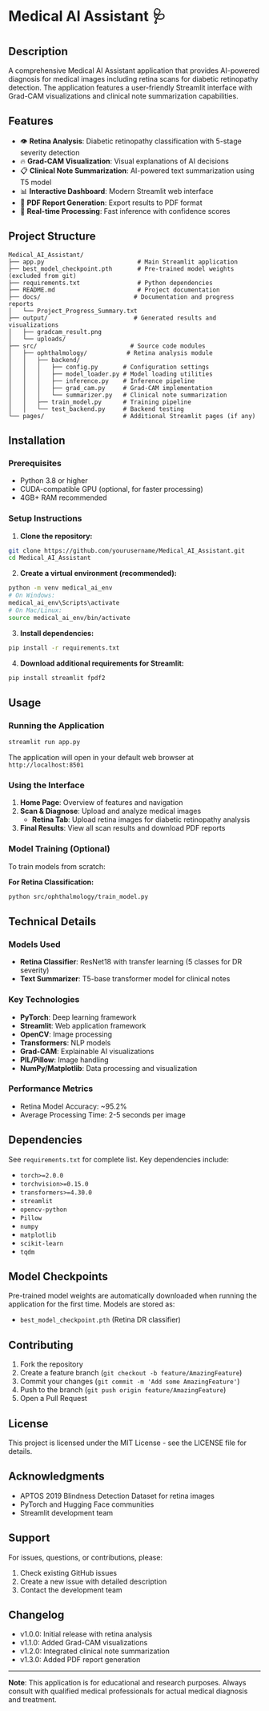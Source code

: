 # Medical AI Assistant 🩺

## Description
A comprehensive Medical AI Assistant application that provides AI-powered diagnosis for medical images including retina scans for diabetic retinopathy detection. The application features a user-friendly Streamlit interface with Grad-CAM visualizations and clinical note summarization capabilities.

## Features
- 👁️ **Retina Analysis**: Diabetic retinopathy classification with 5-stage severity detection
- 🔥 **Grad-CAM Visualization**: Visual explanations of AI decisions
- 📋 **Clinical Note Summarization**: AI-powered text summarization using T5 model
- 📊 **Interactive Dashboard**: Modern Streamlit web interface
- 📄 **PDF Report Generation**: Export results to PDF format
- 🎯 **Real-time Processing**: Fast inference with confidence scores

## Project Structure
```
Medical_AI_Assistant/
├── app.py                          # Main Streamlit application
├── best_model_checkpoint.pth       # Pre-trained model weights (excluded from git)
├── requirements.txt                # Python dependencies
├── README.md                       # Project documentation
├── docs/                          # Documentation and progress reports
│   └── Project_Progress_Summary.txt
├── output/                        # Generated results and visualizations
│   ├── gradcam_result.png
│   └── uploads/
├── src/                          # Source code modules
│   ├── ophthalmology/           # Retina analysis module
│   │   ├── backend/
│   │   │   ├── config.py       # Configuration settings
│   │   │   ├── model_loader.py # Model loading utilities
│   │   │   ├── inference.py    # Inference pipeline
│   │   │   ├── grad_cam.py     # Grad-CAM implementation
│   │   │   └── summarizer.py   # Clinical note summarization
│   │   ├── train_model.py      # Training pipeline
│   │   └── test_backend.py     # Backend testing
└── pages/                      # Additional Streamlit pages (if any)
```

## Installation

### Prerequisites
- Python 3.8 or higher
- CUDA-compatible GPU (optional, for faster processing)
- 4GB+ RAM recommended

### Setup Instructions

1. **Clone the repository:**
```bash
git clone https://github.com/yourusername/Medical_AI_Assistant.git
cd Medical_AI_Assistant
```

2. **Create a virtual environment (recommended):**
```bash
python -m venv medical_ai_env
# On Windows:
medical_ai_env\Scripts\activate
# On Mac/Linux:
source medical_ai_env/bin/activate
```

3. **Install dependencies:**
```bash
pip install -r requirements.txt
```

4. **Download additional requirements for Streamlit:**
```bash
pip install streamlit fpdf2
```

## Usage

### Running the Application
```bash
streamlit run app.py
```

The application will open in your default web browser at `http://localhost:8501`

### Using the Interface
1. **Home Page**: Overview of features and navigation
2. **Scan & Diagnose**: Upload and analyze medical images
   - **Retina Tab**: Upload retina images for diabetic retinopathy analysis
3. **Final Results**: View all scan results and download PDF reports

### Model Training (Optional)
To train models from scratch:

**For Retina Classification:**
```bash
python src/ophthalmology/train_model.py
```

## Technical Details

### Models Used
- **Retina Classifier**: ResNet18 with transfer learning (5 classes for DR severity)
- **Text Summarizer**: T5-base transformer model for clinical notes

### Key Technologies
- **PyTorch**: Deep learning framework
- **Streamlit**: Web application framework
- **OpenCV**: Image processing
- **Transformers**: NLP models
- **Grad-CAM**: Explainable AI visualizations
- **PIL/Pillow**: Image handling
- **NumPy/Matplotlib**: Data processing and visualization

### Performance Metrics
- Retina Model Accuracy: ~95.2%
- Average Processing Time: 2-5 seconds per image

## Dependencies
See `requirements.txt` for complete list. Key dependencies include:
- `torch>=2.0.0`
- `torchvision>=0.15.0`  
- `transformers>=4.30.0`
- `streamlit`
- `opencv-python`
- `Pillow`
- `numpy`
- `matplotlib`
- `scikit-learn`
- `tqdm`

## Model Checkpoints
Pre-trained model weights are automatically downloaded when running the application for the first time. Models are stored as:
- `best_model_checkpoint.pth` (Retina DR classifier)

## Contributing
1. Fork the repository
2. Create a feature branch (`git checkout -b feature/AmazingFeature`)
3. Commit your changes (`git commit -m 'Add some AmazingFeature'`)
4. Push to the branch (`git push origin feature/AmazingFeature`)
5. Open a Pull Request

## License
This project is licensed under the MIT License - see the LICENSE file for details.

## Acknowledgments
- APTOS 2019 Blindness Detection Dataset for retina images
- PyTorch and Hugging Face communities
- Streamlit development team

## Support
For issues, questions, or contributions, please:
1. Check existing GitHub issues
2. Create a new issue with detailed description
3. Contact the development team

## Changelog
- v1.0.0: Initial release with retina analysis
- v1.1.0: Added Grad-CAM visualizations
- v1.2.0: Integrated clinical note summarization
- v1.3.0: Added PDF report generation

---
**Note**: This application is for educational and research purposes. Always consult with qualified medical professionals for actual medical diagnosis and treatment.
